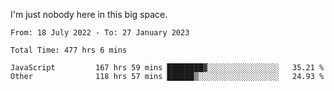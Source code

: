 I'm just nobody here in this big space.


<!--START_SECTION:waka-->

```text
From: 18 July 2022 - To: 27 January 2023

Total Time: 477 hrs 6 mins

JavaScript         167 hrs 59 mins ████████▓░░░░░░░░░░░░░░░░   35.21 %
Other              118 hrs 57 mins ██████▒░░░░░░░░░░░░░░░░░░   24.93 %
```

<!--END_SECTION:waka-->
